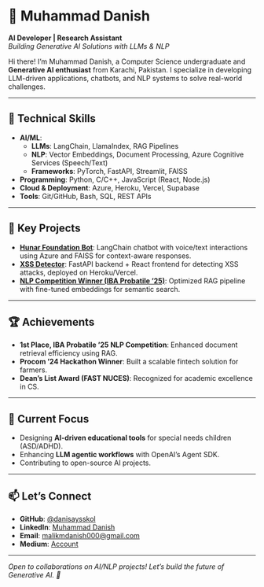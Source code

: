 # 🌟 Muhammad Danish  
**AI Developer | Research Assistant**  
*Building Generative AI Solutions with LLMs & NLP*  

Hi there! I’m Muhammad Danish, a Computer Science undergraduate and **Generative AI enthusiast** from Karachi, Pakistan. I specialize in developing LLM-driven applications, chatbots, and NLP systems to solve real-world challenges.  

---

## 🔧 **Technical Skills**  
- **AI/ML**:  
  - **LLMs**: LangChain, LlamaIndex, RAG Pipelines  
  - **NLP**: Vector Embeddings, Document Processing, Azure Cognitive Services (Speech/Text)  
  - **Frameworks**: PyTorch, FastAPI, Streamlit, FAISS  
- **Programming**: Python, C/C++, JavaScript (React, Node.js)  
- **Cloud & Deployment**: Azure, Heroku, Vercel, Supabase  
- **Tools**: Git/GitHub, Bash, SQL, REST APIs  

---

## 🚀 **Key Projects**  
- **[Hunar Foundation Bot](https://hunarfoundation-bot.streamlit.app/)**: LangChain chatbot with voice/text interactions using Azure and FAISS for context-aware responses.  
- **[XSS Detector](https://xssdetector.live/)**: FastAPI backend + React frontend for detecting XSS attacks, deployed on Heroku/Vercel.  
- **[NLP Competition Winner (IBA Probatile ’25)](https://github.com/danisaysskol/iba-bot-MuhammadDanish)**: Optimized RAG pipeline with fine-tuned embeddings for semantic search.  

---

## 🏆 **Achievements**  
- **1st Place, IBA Probatile ’25 NLP Competition**: Enhanced document retrieval efficiency using RAG.  
- **Procom ’24 Hackathon Winner**: Built a scalable fintech solution for farmers.  
- **Dean’s List Award (FAST NUCES)**: Recognized for academic excellence in CS.  

---

## 🌱 **Current Focus**  
- Designing **AI-driven educational tools** for special needs children (ASD/ADHD).  
- Enhancing **LLM agentic workflows** with OpenAI’s Agent SDK.  
- Contributing to open-source AI projects.  

---

## 📫 **Let’s Connect**  
- **GitHub**: [@danisaysskol](https://github.com/danisaysskol)  
- **LinkedIn**: [Muhammad Danish](https://linkedin.com/in/danisaysskol)  
- **Email**: [malikmdanish000@gmail.com](mailto:malikmdanish000@gmail.com)  
- **Medium**: [Account](https://medium.com/@danisaysskol) 
---

*Open to collaborations on AI/NLP projects! Let’s build the future of Generative AI. 🚀*  
